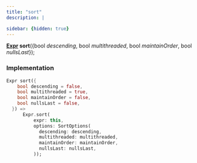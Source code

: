 ```yaml
---
title: "sort"
description: |

sidebar: {hidden: true}
---
```

<span class="dart-code"><strong>[Expr] sort</strong>({<span class="nobr">bool <i>descending</i></span>, <span class="nobr">bool <i>multithreaded</i></span>, <span class="nobr">bool <i>maintainOrder</i></span>, <span class="nobr">bool <i>nullsLast</i></span>});</span>


### Implementation
```dart
Expr sort({
    bool descending = false,
    bool multithreaded = true,
    bool maintainOrder = false,
    bool nullsLast = false,
  }) =>
      Expr.sort(
          expr: this,
          options: SortOptions(
            descending: descending,
            multithreaded: multithreaded,
            maintainOrder: maintainOrder,
            nullsLast: nullsLast,
          ));
```

[Expr]: /reference/classes/expr